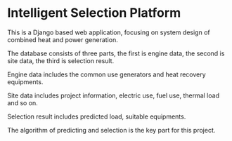 # Intelligent Selection Platform

This is a Django based web application, focusing on system design of combined heat and power generation.

The database consists of three parts, the first is engine data, the second is site data, the third is selection result.

Engine data includes the common use generators and heat recovery equipments.

Site data includes project information, electric use, fuel use, thermal load and so on.

Selection result includes predicted load, suitable equipments. 

The algorithm of predicting and selection is the key part for this project.